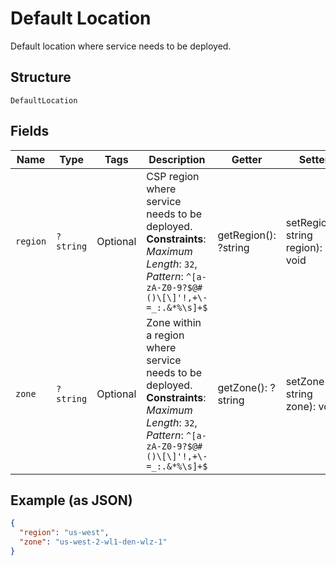 
# Default Location

Default location where service needs to be deployed.

## Structure

`DefaultLocation`

## Fields

| Name | Type | Tags | Description | Getter | Setter |
|  --- | --- | --- | --- | --- | --- |
| `region` | `?string` | Optional | CSP region where service needs to be deployed.<br>**Constraints**: *Maximum Length*: `32`, *Pattern*: `^[a-zA-Z0-9?$@#()\[\]'!,+\-=_:.&*%\s]+$` | getRegion(): ?string | setRegion(?string region): void |
| `zone` | `?string` | Optional | Zone within a region where service needs to be deployed.<br>**Constraints**: *Maximum Length*: `32`, *Pattern*: `^[a-zA-Z0-9?$@#()\[\]'!,+\-=_:.&*%\s]+$` | getZone(): ?string | setZone(?string zone): void |

## Example (as JSON)

```json
{
  "region": "us-west",
  "zone": "us-west-2-wl1-den-wlz-1"
}
```

